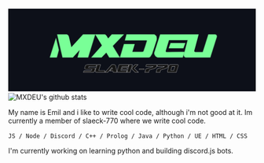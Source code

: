 ![Design and Development](https://github.com/MXDEU/MXDEU/blob/main/bannerneu.png)
![MXDEU's github stats](https://github-readme-stats.vercel.app/api?username=MXDEU&show_icons=true&hide=contribs,issues&hide_border=true&bg_color=0d1019&icon_color=79ff97&&title_color=79ff97&text_color=ffffff&custom_title=My%20Stats:&count_private=true)

My name is Emil and i like to write cool code, although i'm not good at it. Im currently a member of slaeck-770 where we write cool code. 

    JS / Node / Discord / C++ / Prolog / Java / Python / UE / HTML / CSS

I'm currently working on learning python and building discord.js bots.
